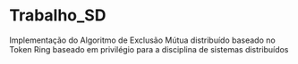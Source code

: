# Trabalho_SD
Implementação do Algoritmo de Exclusão Mútua distribuído baseado no Token Ring baseado em privilégio para a disciplina de sistemas distribuídos

